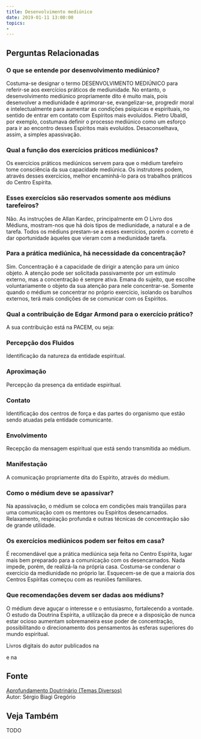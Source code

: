 ```yaml
---
title: Desenvolvimento mediúnico
date: 2019-01-11 13:00:00
topics: 
- 
---
```




## Perguntas Relacionadas

### O que se entende por desenvolvimento mediúnico?
Costuma-se designar o termo DESENVOLVIMENTO MEDIÚNICO para referir-se
aos exercícios práticos de mediunidade. No entanto, o desenvolvimento
mediúnico propriamente dito é muito mais, pois desenvolver a mediunidade
é aprimorar-se, evangelizar-se, progredir moral e intelectualmente para
aumentar as condições psíquicas e espirituais, no sentido de entrar em
contato com Espíritos mais evoluídos. Pietro Ubaldi, por exemplo,
costumava definir o processo mediúnico como um esforço para ir ao
encontro desses Espíritos mais evoluídos. Desaconselhava, assim, a
simples apassivação.

### Qual a função dos exercícios práticos mediúnicos?
Os exercícios práticos mediúnicos servem para que o médium tarefeiro
tome consciência da sua capacidade mediúnica. Os instrutores podem,
através desses exercícios, melhor encaminhá-lo para os trabalhos
práticos do Centro Espírita.

### Esses exercícios são reservados somente aos médiuns tarefeiros?
Não. As instruções de Allan Kardec, principalmente em O Livro dos
Médiuns, mostram-nos que há dois tipos de mediunidade, a natural e a de
tarefa. Todos os médiuns prestam-se a esses exercícios, porém o correto
é dar oportunidade àqueles que vieram com a mediunidade tarefa.

### Para a prática mediúnica, há necessidade da concentração?
Sim. Concentração é a capacidade de dirigir a atenção para um único
objeto. A atenção pode ser solicitada passivamente por um estímulo
externo, mas a concentração é sempre ativa. Emana do sujeito, que
escolhe voluntariamente o objeto da sua atenção para nele concentrar-se.
Somente quando o médium se concentrar no próprio exercício, isolando os
barulhos externos, terá mais condições de se comunicar com os Espíritos.

### Qual a contribuição de Edgar Armond para o exercício prático?
A sua contribuição está na PACEM, ou seja:
### Percepção dos Fluidos

Identificação da natureza da entidade espiritual.
### Aproximação

Percepção da presença da entidade espiritual.
### Contato

Identificação dos centros de força e das partes do organismo que estão
sendo atuadas pela entidade comunicante.
### Envolvimento

Recepção da mensagem espiritual que está sendo transmitida ao médium.
### Manifestação

A comunicação propriamente dita do Espírito, através do médium.

### Como o médium deve se apassivar?
Na apassivação, o médium se coloca em condições mais tranqüilas para uma
comunicação com os mentores ou Espíritos desencarnados. Relaxamento,
respiração profunda e outras técnicas de concentração são de grande
utilidade.

### Os exercícios mediúnicos podem ser feitos em casa?
É recomendável que a prática mediúnica seja feita no Centro Espírita,
lugar mais bem preparado para a comunicação com os desencarnados. Nada
impede, porém, de realizá-la na própria casa. Costuma-se condenar o
exercício da mediunidade no próprio lar. Esquecem-se de que a maioria
dos Centros Espíritas começou com as reuniões familiares.

### Que recomendações devem ser dadas aos médiuns?
O médium deve aguçar o interesse e o entusiasmo, fortalecendo a vontade.
O estudo da Doutrina Espírita, a utilização da prece e a disposição de
nunca estar ocioso aumentam sobremaneira esse poder de concentração,
possibilitando o direcionamento dos pensamentos às esferas superiores do
mundo espiritual.


Livros digitais do autor publicados na

e na

## Fonte
[Aprofundamento Doutrinário (Temas Diversos)](https://sites.google.com/view/aprofundamentodoutrinario/desenvolvimento-mediúnico)  
Autor: Sérgio Biagi Gregório



## Veja Também
TODO


